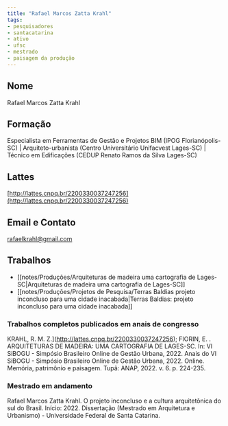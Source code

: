 ```yaml
---
title: "Rafael Marcos Zatta Krahl"
tags: 
- pesquisadores
- santacatarina
- ativo
- ufsc
- mestrado
- paisagem da produção
---
```


## Nome
Rafael Marcos Zatta Krahl

## Formação
Especialista em Ferramentas de Gestão e Projetos BIM (IPOG Florianópolis-SC) | Arquiteto-urbanista (Centro Universitário Unifacvest Lages-SC) | Técnico em Edificações (CEDUP Renato Ramos da Silva Lages-SC)

## Lattes
[http://lattes.cnpq.br/2200330037247256](http://lattes.cnpq.br/2200330037247256)

## Email e Contato
[rafaelkrahl@gmail.com](mailto:rafaelkrahl@gmail.com)

## Trabalhos
- [[notes/Produções/Arquiteturas de madeira uma cartografia de Lages-SC|Arquiteturas de madeira uma cartografia de Lages-SC]]
- [[notes/Produções/Projetos de Pesquisa/Terras Baldias projeto inconcluso para uma cidade inacabada|Terras Baldias: projeto inconcluso para uma cidade inacabada]]

### Trabalhos completos publicados em anais de congresso

KRAHL, R. M. Z.](http://lattes.cnpq.br/2200330037247256); FIORIN, E. . ARQUITETURAS DE MADEIRA: UMA CARTOGRAFIA DE LAGES-SC. In: VI SiBOGU - Simpósio Brasileiro Online de Gestão Urbana, 2022. Anais do VI SiBOGU - Simpósio Brasileiro Online de Gestão Urbana, 2022. Online. Memória, patrimônio e paisagem. Tupã: ANAP, 2022. v. 6. p. 224-235.

### Mestrado em andamento

Rafael Marcos Zatta Krahl. O projeto inconcluso e a cultura arquitetônica do sul do Brasil. Início: 2022. Dissertação (Mestrado em Arquitetura e Urbanismo) - Universidade Federal de Santa Catarina.
